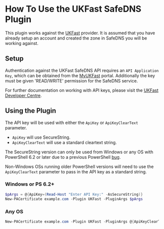 # How To Use the UKFast SafeDNS Plugin

This plugin works against the [UKFast](https://ukfast.co.uk/) provider. It is assumed that you have already setup an account and created the zone in SafeDNS you will be working against.

## Setup

Authentication against the UKFast SafeDNS API requires an `API Application Key`, which can be obtained from the [MyUKFast](https://my.ukfast.co.uk/applications/index.php) portal. Additionally the key must be given 'READ/WRITE' permission for the SafeDNS service. 

For further documentation on working with API keys, please visit the [UKFast Developer Centre](https://developers.ukfast.io/getting-started#registering-applications).

## Using the Plugin

The API key will be used with either the `ApiKey` or `ApiKeyClearText` parameter. 
- `ApiKey` will use SecureString. 
- `ApiKeyClearText` will use a standard cleartext string.

The SecureString version can only be used from Windows or any OS with PowerShell 6.2 or later due to a previous PowerShell [bug](https://github.com/PowerShell/PowerShell/issues/1654).

Non-Windows OSs running older PowerShell versions will need to use the `ApiKeyClearText` parameter to pass in the API key as a standard string. 

### Windows or PS 6.2+

```powershell
$pArgs = @{ApiKey=(Read-Host "Enter API Key:" -AsSecureString)}
New-PACertificate example.com -Plugin UKFast -PluginArgs $pArgs
```

### Any OS

```powershell
New-PACertificate example.com -Plugin UKFast -PluginArgs @{ApiKeyClearText='xxxxxxxxxxxxxxxx'}
```

